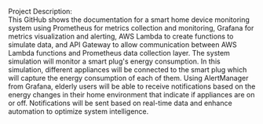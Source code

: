 Project Description:  
This GitHub shows the documentation for a smart home device monitoring system using Prometheus for metrics collection and monitoring, 
Grafana for metrics visualization and alerting, AWS Lambda to create functions to simulate data, and API Gateway to allow communication
between AWS Lambda functions and Prometheus data collection layer. The system simulation will monitor a smart plug's energy consumption. 
In this simulation, different appliances will be connected to the smart plug which will capture the energy consumption of each of them.
Using AlertManager from Grafana, elderly users will be able to receive notifications based on the energy changes in their home environment that indicate if 
appliances are on or off. Notifications will be sent based on real-time data and enhance automation to optimize system intelligence.    
    
